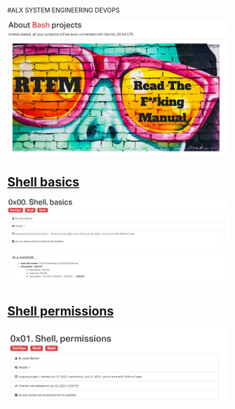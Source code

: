 #ALX SYSTEM ENGINEERING DEVOPS

![Screenshot](./0x00-shell_basics/assets/rmm00.png)

<a href=https://github.com/osala-eng/alx-system_engineering-devops/tree/master/0x00-shell_basics><h1>Shell basics</h1></a>

![Screenshot](./0x00-shell_basics/assets/rm00.png)

<a href=https://github.com/osala-eng/alx-system_engineering-devops/tree/master/0x01-shell_permissions><h1>Shell permissions</h1></a>

![Screenshot](./0x00-shell_basics/assets/rmm01.png)
